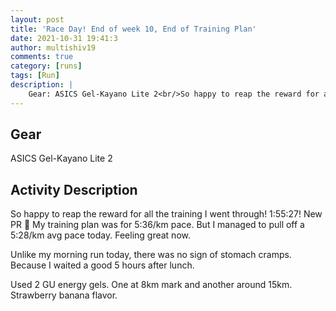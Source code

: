```yaml
---
layout: post
title: 'Race Day! End of week 10, End of Training Plan'
date: 2021-10-31 19:41:3
author: multishiv19
comments: true
category: [runs]
tags: [Run]
description: |
    Gear: ASICS Gel-Kayano Lite 2<br/>So happy to reap the reward for all the training I went through! 1:55:27! New PR 🤩<br/>My training plan was for 5:36/km pace. But I managed to pull off a 5:28/km avg pace today. Feeling great now.<br/><br/>Unlike my morning run today, there was no sign of stomach cramps. Because I waited a good 5 hours after lunch.<br/><br/>Used 2 GU energy gels. One at 8km mark and another around 15km.<br/>Strawberry banana flavor. 
---
```


## Gear
ASICS Gel-Kayano Lite 2

## Activity Description
So happy to reap the reward for all the training I went through! 1:55:27! New PR 🤩
My training plan was for 5:36/km pace. But I managed to pull off a 5:28/km avg pace today. Feeling great now.

Unlike my morning run today, there was no sign of stomach cramps. Because I waited a good 5 hours after lunch.

Used 2 GU energy gels. One at 8km mark and another around 15km.
Strawberry banana flavor. 


<div width='100%' class='strava-embed-placeholder' data-embed-type='activity' data-embed-id='6190578355'></div>
<script src='https://strava-embeds.com/embed.js'></script>
